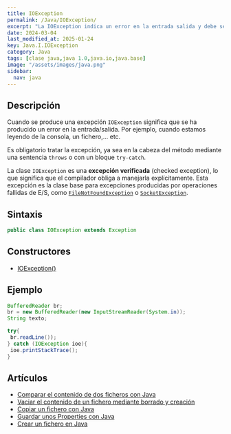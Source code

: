 ```yaml
---
title: IOException
permalink: /Java/IOException/
excerpt: "La IOException indica un error en la entrada salida y debe ser manejada."
date: 2024-03-04
last_modified_at: 2025-01-24
key: Java.I.IOException
category: Java
tags: [clase java,java 1.0,java.io,java.base]
image: "/assets/images/java.png"
sidebar:
  nav: java
---
```


## Descripción


Cuando se produce una excepción `IOException` significa que se ha producido un error en la entrada/salida. Por ejemplo, cuando estamos leyendo de la consola, un fichero,... etc.


Es obligatorio tratar la excepción, ya sea en la cabeza del método mediante una sentencia `throws` o con un bloque `try-catch`.


La clase `IOException` es una **excepción verificada** (checked exception), lo que significa que el compilador obliga a manejarla explícitamente. Esta excepción es la clase base para excepciones producidas por operaciones fallidas de E/S, como [`FileNotFoundException`](https://www.w3api.com/Java/FileNotFoundException/) o [`SocketException`](https://www.w3api.com/Java/SocketException/).


## Sintaxis


```java
public class IOException extends Exception
```


## Constructores

- [IOException()](https://www.w3api.com/Java/IOException/IOException/)

## Ejemplo


```java
BufferedReader br;
br = new BufferedReader(new InputStreamReader(System.in));
String texto;

try{ 
 br.readLine());
} catch (IOException ioe){ 
 ioe.printStackTrace();
}

```


## Artículos

- [Comparar el contenido de dos ficheros con Java](http://lineadecodigo.com/Java/comparar-el-contenido-de-dos-ficheros-con-java/)
- [Vaciar el contenido de un fichero mediante borrado y creación](http://lineadecodigo.com/Java/vaciar-el-contenido-de-un-fichero-mediante-borrado-y-creacion/)
- [Copiar un fichero con Java](http://lineadecodigo.com/Java/copiar-un-fichero-con-java/)
- [Guardar unos Properties con Java](http://lineadecodigo.com/Java/guardar-unos-properties-con-java/)
- [Crear un fichero en Java](https://lineadecodigo.com/java/crear-un-fichero-en-java/)
